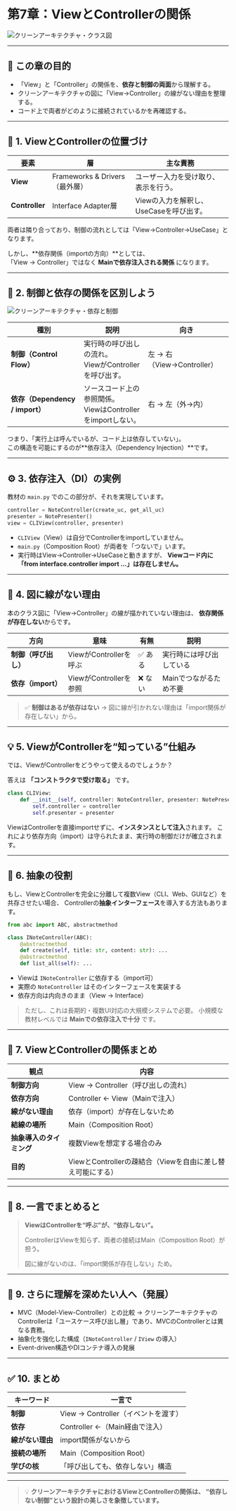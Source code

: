 # 第7章：ViewとControllerの関係

![クリーンアーキテクチャ・クラス図](../クリーンアーキテクチャ・クラス図.png)

---

## 🎯 この章の目的

- 「View」と「Controller」の関係を、**依存と制御の両面**から理解する。  
- クリーンアーキテクチャの図に「View→Controller」の線がない理由を整理する。  
- コード上で両者がどのように接続されているかを再確認する。

---

## 🧩 1. ViewとControllerの位置づけ

| 要素 | 層 | 主な責務 |
|------|----|-----------|
| **View** | Frameworks & Drivers（最外層） | ユーザー入力を受け取り、表示を行う。 |
| **Controller** | Interface Adapter層 | Viewの入力を解釈し、UseCaseを呼び出す。 |

両者は隣り合っており、制御の流れとしては「View→Controller→UseCase」となります。

しかし、**依存関係（importの方向）**としては、  
「View → Controller」ではなく **Mainで依存注入される関係** になります。

---

## 🧠 2. 制御と依存の関係を区別しよう

![クリーンアーキテクチャ・依存と制御](../クリーンアーキテクチャ・依存と制御.png)

| 種別 | 説明 | 向き |
|------|------|------|
| **制御（Control Flow）** | 実行時の呼び出しの流れ。<br>ViewがControllerを呼び出す。 | 左 → 右（View→Controller） |
| **依存（Dependency / import）** | ソースコード上の参照関係。<br>ViewはControllerをimportしない。 | 右 → 左（外→内） |

つまり、「実行上は呼んでいるが、コード上は依存していない」。  
この構造を可能にするのが**依存注入（Dependency Injection）**です。

---

## ⚙️ 3. 依存注入（DI）の実例

教材の `main.py` でのこの部分が、それを実現しています。

```python
controller = NoteController(create_uc, get_all_uc)
presenter = NotePresenter()
view = CLIView(controller, presenter)
````

* `CLIView`（View）は自分でControllerをimportしていません。
* `main.py`（Composition Root）が両者を「つないで」います。
* 実行時はView→Controller→UseCaseと動きますが、
  **Viewコード内に「from interface.controller import ...」は存在しません。**

---

## 🧩 4. 図に線がない理由

本のクラス図に「View→Controller」の線が描かれていない理由は、
**依存関係が存在しない**からです。

| 方向             | 意味                 | 有無   | 説明            |
| -------------- | ------------------ | ---- | ------------- |
| **制御（呼び出し）**   | ViewがControllerを呼ぶ | ✅ ある | 実行時には呼び出している  |
| **依存（import）** | ViewがControllerを参照 | ❌ ない | Mainでつながるため不要 |

> ✅ **制御はあるが依存はない**
> → 図に線が引かれない理由は「import関係が存在しない」から。

---

## 💡 5. ViewがControllerを“知っている”仕組み

では、ViewがControllerをどうやって使えるのでしょうか？

答えは **「コンストラクタで受け取る」** です。

```python
class CLIView:
    def __init__(self, controller: NoteController, presenter: NotePresenter):
        self.controller = controller
        self.presenter = presenter
```

ViewはControllerを直接importせずに、**インスタンスとして注入**されます。
これにより依存方向（import）は守られたまま、実行時の制御だけが確立されます。

---

## 🔁 6. 抽象の役割

もし、ViewとControllerを完全に分離して複数View（CLI、Web、GUIなど）を共存させたい場合、
Controllerの**抽象インターフェース**を導入する方法もあります。

```python
from abc import ABC, abstractmethod

class INoteController(ABC):
    @abstractmethod
    def create(self, title: str, content: str): ...
    @abstractmethod
    def list_all(self): ...
```

* Viewは `INoteController` に依存する（import可）
* 実際の `NoteController` はそのインターフェースを実装する
* 依存方向は内向きのまま（View → Interface）

> ただし、これは長期的・複数UI対応の大規模システムで必要。
> 小規模な教材レベルでは **Mainでの依存注入で十分** です。

---

## 📘 7. ViewとControllerの関係まとめ

| 観点             | 内容                                     |
| -------------- | -------------------------------------- |
| **制御方向**       | View → Controller（呼び出しの流れ）             |
| **依存方向**       | Controller ← View（Mainで注入）             |
| **線がない理由**     | 依存（import）が存在しないため                     |
| **結線の場所**      | Main（Composition Root）                 |
| **抽象導入のタイミング** | 複数Viewを想定する場合のみ                        |
| **目的**         | ViewとControllerの疎結合（Viewを自由に差し替え可能にする） |

---

## 💬 8. 一言でまとめると

> **ViewはControllerを“呼ぶ”が、“依存しない”。**
>
> ControllerはViewを知らず、両者の接続はMain（Composition Root）が担う。
>
> 図に線がないのは、「import関係が存在しない」ため。

---

## 🧭 9. さらに理解を深めたい人へ（発展）

* MVC（Model-View-Controller）との比較
  → クリーンアーキテクチャのControllerは「ユースケース呼び出し層」であり、MVCのControllerとは異なる責務。
* 抽象化を強化した構成（`INoteController` / `IView` の導入）
* Event-driven構造やDIコンテナ導入の発展

---

## ✅ 10. まとめ

| キーワード      | 一言で                        |
| ---------- | -------------------------- |
| **制御**     | View → Controller（イベントを渡す） |
| **依存**     | Controller ←（Main経由で注入）    |
| **線がない理由** | import関係がないから              |
| **接続の場所**  | Main（Composition Root）     |
| **学びの核**   | 「呼び出しても、依存しない」構造           |

---

> 💡 **クリーンアーキテクチャにおけるViewとControllerの関係は、
> “依存しない制御”という設計の美しさを象徴しています。**

